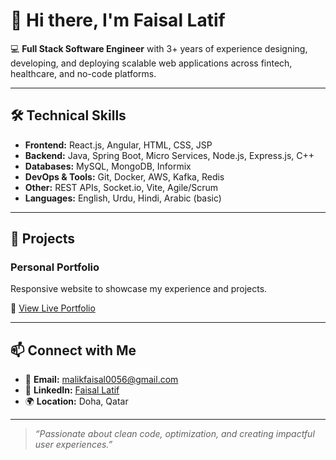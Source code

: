 # 👋 Hi there, I'm Faisal Latif

💻 **Full Stack Software Engineer** with 3+ years of experience designing, developing, and deploying scalable web applications across fintech, healthcare, and no-code platforms.

---

## 🛠️ Technical Skills

- **Frontend:** React.js, Angular, HTML, CSS, JSP
- **Backend:** Java, Spring Boot, Micro Services, Node.js, Express.js, C++
- **Databases:** MySQL, MongoDB, Informix
- **DevOps & Tools:** Git, Docker, AWS, Kafka, Redis
- **Other:** REST APIs, Socket.io, Vite, Agile/Scrum
- **Languages:** English, Urdu, Hindi, Arabic (basic)

---

## 🚀 Projects

### Personal Portfolio

Responsive website to showcase my experience and projects.

🔗 [View Live Portfolio](https://my-portfolio-five-ivory-32.vercel.app)

---

## 📫 Connect with Me

- 📧 **Email:** malikfaisal0056@gmail.com
- 💼 **LinkedIn:** [Faisal Latif](https://www.linkedin.com/in/faisal-latif18)
- 🌍 **Location:** Doha, Qatar

---

> *“Passionate about clean code, optimization, and creating impactful user experiences.”*
